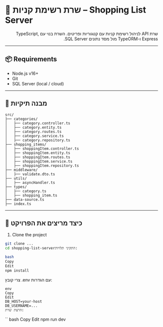 # 🛒 שרת רשימת קניות – Shopping List Server

<p dir="rtl">
שרת API לניהול רשימת קניות עם קטגוריות ופריטים. השרת בנוי עם TypeScript, Express ו-TypeORM מול מסד נתונים SQL Server.
</p>

---

## 📦 Requirements  
- Node.js v16+
- Git
- SQL Server (local / cloud)

---

## 📁 מבנה תיקיות
```
src/
├── categories/
│   ├── category.controller.ts
│   ├── category.entity.ts
│   ├── category.routes.ts
│   ├── category.service.ts
│   ├── category.repository.ts
├── shopping_items/
│   ├── shoppingItem.controller.ts
│   ├── shoppingItem.entity.ts
│   ├── shoppingItem.routes.ts
│   ├── shoppingItem.service.ts
│   ├── shoppingItem.repository.ts
├── middleware/
│   ├── validate.dto.ts
├── utils/
│   ├── asyncHandler.ts
├── types/
│   ├── category.ts
│   ├── shopping_item.ts
├── data-source.ts
├── index.ts
```





---

## 🧪 כיצד מריצים את הפרויקט

1. Clone the project  
```bash
git clone ...
cd shopping-list-serverהתקיני תלויות:

bash
Copy
Edit
npm install
```
צרי קובץ .env עם הגדרות:


```
env
Copy
Edit
DB_HOST=your-host
DB_USERNAME=...
הרצת שרת:
```
``
bash
Copy
Edit
npm run dev
```

